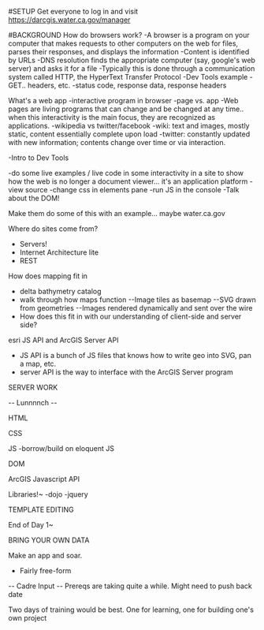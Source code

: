 #SETUP
  Get everyone to log in and visit https://darcgis.water.ca.gov/manager

#BACKGROUND
How do browsers work? 
  -A browser is a program on your computer that makes requests to other computers on the web for files, parses their responses, and displays the information
  -Content is identified by URLs
  -DNS resolution finds the appropriate computer (say, google's web server) and asks it for a file
  -Typically this is done through a communication system called HTTP, the HyperText Transfer Protocol
    -Dev Tools example
      -GET.. headers, etc.
      -status code, response data, response headers


  
What's a web app
  -interactive program in browser
  -page vs. app
  -Web pages are living programs that can change and be changed at any time.. when this interactivity is the main focus, they are recognized as applications.
  -wikipedia vs twitter/facebook
    -wiki: text and images, mostly static, content essentially complete upon load
    -twitter: constantly updated with new information; contents change over time or via interaction.
   

  -Intro to Dev Tools 

  -do some live examples / live code in some interactivity in a site to show how the web is no longer a document viewer... it's an application platform
  -view source
  -change css in elements pane
  -run JS in the console
  -Talk about the DOM!

  Make them do some of this with an example... maybe water.ca.gov

Where do sites come from?
  - Servers!
  - Internet Architecture lite
  - REST
 
How does mapping fit in
  - delta bathymetry catalog
  - walk through how maps function
    --Image tiles as basemap
    --SVG drawn from geometries
    --Images rendered dynamically and sent over the wire
  - How does this fit in with our understanding of client-side and server side? 

esri JS API and ArcGIS Server API
  - JS API is a bunch of JS files that knows how to write geo into SVG, pan a map, etc.
  - server API is the way to interface with the ArcGIS Server program


SERVER WORK

-- Lunnnnch --

HTML

CSS

JS
  -borrow/build on eloquent JS

DOM

ArcGIS Javascript API

Libraries!~
  -dojo
  -jquery

TEMPLATE EDITING

End of Day 1~



BRING YOUR OWN DATA

Make an app and soar.
  - Fairly free-form

-- Cadre Input --
Prereqs are taking quite a while. Might need to push back date

Two days of training would be best. One for learning, one for building one's own project
